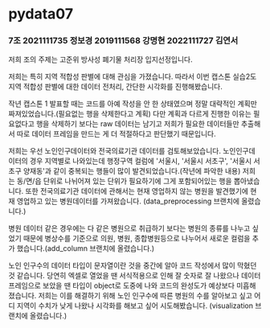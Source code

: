 # pydata07

### 7조 2021111735 정보경 2019111568 강명현 2022111727 김연서

저희 조의 주제는 고준위 방사성 폐기물 처리장 입지선정입니다.

저희는 특히 지역 적합성 판별에 대해 관심을 가졌습니다. 따라서 이번 캡스톤 실습2도 지역 적합성 판별에 대한 데이터 전처리, 간단한 시각화를 진행해봤습니다. 

작년 캡스톤 1 발표할 때는 코드를 아예 작성을 안 한 상태였으며 정말 대략적인 계획만 짜져있었습니다.(필요없는 행을 삭제한다고 계획)
다만 계획과 다르게 진행한 이유는 필요없다고 행을 삭제하기 보다는 raw 데이터는 남기고 저희가 필요한 데이터들만 추출해서 따로 데이터 프레임을 만드는 게 더 적절하다고 판단했기 때문입니다.

저희는 우선 노인인구데이터와 전국의료기관 데이터를 검토해보았습니다. 
노인인구데이터의 경우 지역별로 나와있는데 행정구역 컬럼에 '서울시, '서울시 서초구', '서울시 서초구 양재동'과 같이 중복되는 행들이 많이 발견되었습니다.(작년에 파악한 내용) 저희는 동/면/읍 단위로 나뉘어져 있는 단위가 필요하기에 그게 포함되어있는 행을 뽑아냈습니다.
또한 전국의료기관 데이터에 관해서는 현재 영업하지 않는 병원을 발견했기에 현재 영업하고 있는 병원데이터를 가져왔습니다.
(data_preprocessing 브랜치에 올렸습니다.)

병원 데이터 같은 경우에는 다 같은 병원으로 취급하기 보다는 병원의 종류를 나누고 싶었기 때문에 병상수를 기준으로 의원, 병원, 종합병원등으로 나누어서 새로운 컬럼을 추가 했습니다.(add_column 브랜치에 올렸습니다.)

노인 인구수의 데이터 타입이 문자열이란 것을 중간에 알아 코드 작성에서 많이 막혔던 것 같습니다. 당연히 엑셀로 열었을 땐 서식적용으로 인해 잘 숫자로 잘 나왔으나 데이터프레임으로 보았을 땐 타입이 object로 도중에 나와 코드의 완성도가 예상보다 미흡해졌습니다.
저희는 이를 해결하기 위해 
노인 인구수에 따른 병원의 수를 알아보고 싶고 어디 지역이 수치가 낮게 나왔나 시각화를 해보고 싶어 시도해봤습니다.
(visualization 브랜치에 올렸습니다.) 



